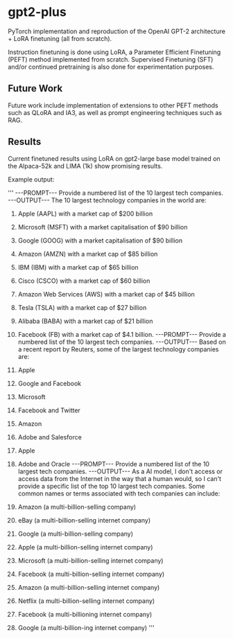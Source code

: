 # gpt2-plus
PyTorch implementation and reproduction of the OpenAI GPT-2 architecture + LoRA finetuning (all from scratch).

Instruction finetuning is done using LoRA, a Parameter Efficient Finetuning (PEFT) method implemented from scratch. Supervised Finetuning (SFT) and/or continued pretraining is also done for experimentation purposes. 

## Future Work
Future work include implementation of extensions to other PEFT methods such as QLoRA and IA3, as well as prompt engineering techniques such as RAG.

## Results
Current finetuned results using LoRA on gpt2-large base model trained on the Alpaca-52k and LIMA (1k) show promising results.

Example output:

'''
---PROMPT---
Provide a numbered list of the 10 largest tech companies.
---OUTPUT---
The 10 largest technology companies in the world are:

1. Apple (AAPL) with a market cap of $200 billion
2. Microsoft (MSFT) with a market capitalisation of $90 billion
3. Google (GOOG) with a market capitalisation of $90 billion
4. Amazon (AMZN) with a market cap of $85 billion
5. IBM (IBM) with a market cap of $65 billion
6. Cisco (CSCO) with a market cap of $60 billion
7. Amazon Web Services (AWS) with a market cap of $45 billion
8. Tesla (TSLA) with a market cap of $27 billion
9. Alibaba (BABA) with a market cap of $21 billion
10. Facebook (FB) with a market cap of $4.1 billion.
---PROMPT---
Provide a numbered list of the 10 largest tech companies.
---OUTPUT---
Based on a recent report by Reuters, some of the largest technology companies are:

1. Apple
2. Google and Facebook
3. Microsoft
4. Facebook and Twitter 
5. Amazon
6. Adobe and Salesforce
7. Apple
8. Adobe and Oracle
---PROMPT---
Provide a numbered list of the 10 largest tech companies.
---OUTPUT---
As a AI model, I don't access or access data from the Internet in the way that a human would, so I can't provide a specific list of the top 10 largest tech companies. Some common names or terms associated with tech companies can include:

1. Amazon (a multi-billion-selling company)
2. eBay (a multi-billion-selling internet company)
3. Google (a multi-billion-selling company)
4. Apple (a multi-billion-selling internet company)
5. Microsoft (a multi-billion-selling internet company) 
6. Facebook (a multi-billion-selling internet company)
7. Amazon (a multi-billion-selling internet company)
8. Netflix (a multi-billion-selling internet company)
9. Facebook (a multi-billioning internet company)
10. Google (a multi-billion-ing internet company)
'''